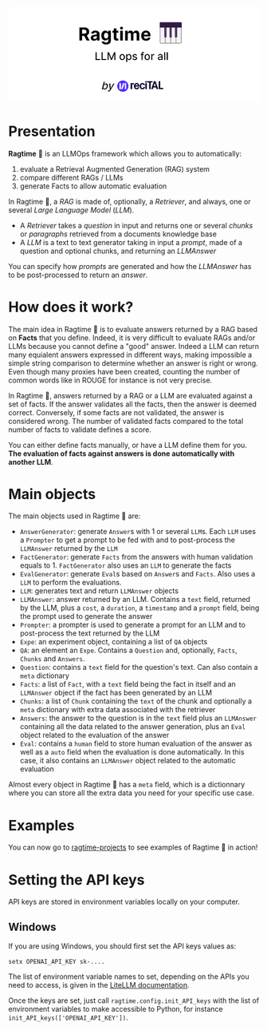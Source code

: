 <img src="img/Ragtime_logo.png" alt="Ragtime 🎹 LLM Ops for all">

# Presentation
**Ragtime** 🎹 is an LLMOps framework which allows you to automatically:
1. evaluate a Retrieval Augmented Generation (RAG) system
2. compare different RAGs / LLMs
3. generate Facts to allow automatic evaluation

In Ragtime 🎹, a *RAG* is made of, optionally, a *Retriever*, and always, one or several *Large Language Model* (*LLM*).
- A *Retriever* takes a *question* in input and returns one or several *chunks* or *paragraphs* retrieved from a documents knowledge base
- A *LLM* is a text to text generator taking in input a *prompt*, made of a question and optional chunks, and returning an *LLMAnswer*

You can specify how *prompts* are generated and how the *LLMAnswer* has to be post-processed to return an *answer*.

# How does it work?
The main idea in Ragtime 🎹 is to evaluate answers returned by a RAG based on **Facts** that you define. Indeed, it is very difficult to evaluate RAGs and/or LLMs because you cannot define a "good" answer. Indeed a LLM can return many equialent answers expressed in different ways, making impossible a simple string comparison to determine whether an answer is right or wrong. Even though many proxies have been created, counting the number of common words like in ROUGE for instance is not very precise.

In Ragtime 🎹, answers returned by a RAG or a LLM are evaluated against a set of facts. If the answer validates all the facts, then the answer is deemed correct. Conversely, if some facts are not validated, the answer is considered wrong. The number of validated facts compared to the total number of facts to validate defines a score.

You can either define facts manually, or have a LLM define them for you. **The evaluation of facts against answers is done automatically with another LLM**.

# Main objects
The main objects used in Ragtime 🎹 are:
- `AnswerGenerator`: generate `Answer`s with 1 or several `LLM`s. Each `LLM` uses a `Prompter` to get a prompt to be fed with and to post-process the `LLMAnswer` returned by the `LLM`
- `FactGenerator`: generate `Facts` from the answers with human validation equals to 1. `FactGenerator` also uses an `LLM` to generate the facts
- `EvalGenerator`: generate `Eval`s based on `Answer`s and `Facts`. Also uses a `LLM` to perform the evaluations.
- `LLM`: generates text and return `LLMAnswer` objects
- `LLMAnswer`: answer returned by an LLM. Contains a `text` field, returned by the LLM, plus a `cost`, a `duration`, a `timestamp` and a `prompt` field, being the prompt used to generate the answer
- `Prompter`: a prompter is used to generate a prompt for an LLM and to post-process the text returned by the LLM
- `Expe`: an experiment object, containing a list of `QA` objects
- `QA`: an element an `Expe`. Contains a `Question` and, optionally, `Facts`, `Chunks` and `Answers`.
- `Question`: contains a `text` field for the question's text. Can also contain a `meta` dictionary
- `Facts`: a list of `Fact`, with a `text` field being the fact in itself and an `LLMAnswer` object if the fact has been generated by an LLM
- `Chunks`: a list of `Chunk` containing the `text` of the chunk and optionally a `meta` dictionary with extra data associated with the retriever
- `Answers`: the answer to the question is in the `text` field plus an `LLMAnswer` containing all the data related to the answer generation, plus an `Eval` object related to the evaluation of the answer
- `Eval`: contains a `human` field to store human evaluation of the answer as well as a `auto` field when the evaluation is done automatically. In this case, it also contains an `LLMAnswer` object related to the automatic evaluation

Almost every object in Ragtime 🎹 has a `meta` field, which is a dictionnary where you can store all the extra data you need for your specific use case.

# Examples
You can now go to [ragtime-projects](https://github.com/recitalAI/ragtime-projects) to see examples of Ragtime 🎹 in action!

# Setting the API keys
API keys are stored in environment variables locally on your computer.
## Windows
If you are using Windows, you should first set the API keys values as:
```shell
setx OPENAI_API_KEY sk-....
```
The list of environment variable names to set, depending on the APIs you need to access, is given in the [LiteLLM documentation](https://litellm.vercel.app/docs/providers).

Once the keys are set, just call `ragtime.config.init_API_keys` with the list of environment variables to make accessible to Python, for instance `init_API_keys(['OPENAI_API_KEY'])`.